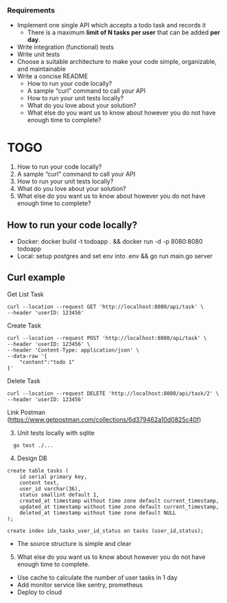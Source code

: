 ### Requirements

- Implement one single API which accepts a todo task and records it
  - There is a maximum **limit of N tasks per user** that can be added **per day**.
- Write integration (functional) tests
- Write unit tests
- Choose a suitable architecture to make your code simple, organizable, and maintainable
- Write a concise README
  - How to run your code locally?
  - A sample “curl” command to call your API
  - How to run your unit tests locally?
  - What do you love about your solution?
  - What else do you want us to know about however you do not have enough time to complete?

# TOGO
1. How to run your code locally?
2. A sample “curl” command to call your API
3. How to run your unit tests locally?
4. What do you love about your solution?
5. What else do you want us to know about however you do not have enough time to complete?

## How to run your code locally?
- Docker: docker build -t todoapp . && docker run -d -p 8080:8080 todoapp
- Local: setup postgres and set env into .env && go run main.go server

## Curl example
Get List Task

```
curl --location --request GET 'http://localhost:8080/api/task' \
--header 'userID: 123456' 
```

Create Task

```
curl --location --request POST 'http://localhost:8080/api/task' \
--header 'userID: 123456' \
--header 'Content-Type: application/json' \
--data-raw '{
    "content":"todo 1"
}'
```

Delete Task

```
curl --location --request DELETE 'http://localhost:8080/api/task/2' \
--header 'userID: 123456' 
```

Link Postman (https://www.getpostman.com/collections/6d379462a10d0825c40f)

3. Unit tests locally with sqlite

```
  go test ./...
```

4. Design DB
```
create table tasks (
    id serial primary key,
    content text,
    user_id varchar(36),
    status smallint default 1,
    created_at timestamp without time zone default current_timestamp,
    updated_at timestamp without time zone default current_timestamp,
    deleted_at timestamp without time zone default NULL
);

create index idx_tasks_user_id_status on tasks (user_id,status);
```

- The source structure is simple and clear

5. What else do you want us to know about however you do not have enough time to complete.
- Use cache to calculate the number of user tasks in 1 day
- Add monitor service like sentry, prometheus
- Deploy to cloud
